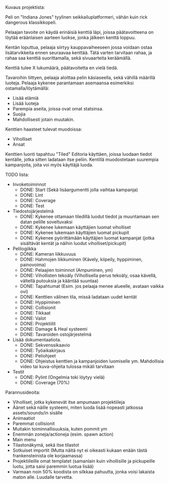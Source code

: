 Kuvaus projektista:

Peli on "Indiana Jones" tyylinen seikkailuplatformeri, vähän kuin rick dangerous klassikkopeli.

Pelaajan tavoite on käydä erinäisiä kenttiä läpi, joissa päätavoitteena on löytää eräänlaisen aarteen luokse, jonka jälkeen kenttä loppuu.

Kentän loputtua, pelaaja siirtyy kauppavaiheeseen jossa voidaan ostaa lisätarvikkeita ennen seuraavaa kenttää. Tätä varten tarvitaan rahaa, ja rahaa saa kenttiä suorittamalla, sekä sivuaarteita keräämällä.

Kenttiä tulee X lukumäärä, päätavoitetta en vielä tiedä.

Tavaroihin liittyen, pelaaja aloittaa pelin käsiaseella, sekä vähillä määrillä luoteja. Pelaaja kykenee parantamaan asemaansa esimerkiksi ostamalla/löytämällä:

- Lisää elämiä
- Lisää luoteja
- Parempia aseita, joissa ovat omat statsinsa.
- Suojia
- Mahdollisesti jotain muutakin.

Kenttien haasteet tulevat muodoissa:

- Viholliset
- Ansat

Kenttien luonti tapahtuu "Tiled" Editoria käyttäen, joissa luodaan tiedot kentälle, jotka sitten ladataan itse peliin. Kentillä muodostetaan suurempia kampanjoita, joita voi myös käyttäjä luoda.


TODO lista:

- Invoketoiminnot
    - DONE: Start (Sekä lisäargumentti jolla vaihtaa kampanja)
    - DONE: Lint
    - DONE: Coverage
    - DONE: Test
- Tiedostojärjestelmä
    - DONE: Kykenee ottamaan tiledillä luodut tiedot ja muuntamaan sen datan pelille soveltuvaksi
    - DONE: Kykenee lukemaan käyttäjien luomat viholliset
    - DONE: Kykenee lukemaan käyttäjien luomat pickupit
    - DONE: Kykenee pyörittämään käyttäjien luomat kampanjat (jotka sisältävät kentät ja näihin luodut viholliset/pickupit)
- Pelilogiikka
    - DONE: Kameran liikkuvuus
    - DONE: Hahmojen liikkuminen (Kävely, kiipeily, hyppiminen, painovoima)
    - DONE: Pelaajien toiminnot (Ampuminen, ym)
    - DONE: Vihollisten tekoäly (Vihollisella perus tekoäly, osaa kävellä, vältellä putouksia ja kääntää suuntaa)
    - DONE: Tapahtumat (Esim. jos pelaaja menee alueelle, avataan vaikka ovi)
    - DONE: Kenttien välinen tila, missä ladataan uudet kentät
    - DONE: Hyppiminen
    - DONE: Collisionit
    - DONE: Tikkaat
    - DONE: Valot
    - DONE: Projektiilit
    - DONE: Damage & Heal systeemi
    - DONE: Tavaroiden ostojärjestelmä
- Lisää dokumentaatiota.
    - DONE: Sekvenssikaavio
    - DONE: Työaikakirjaus
    - DONE: Peliohjeet
    - DONE: Ohjeistus kenttien ja kampanjoiden luomiselle ym. Mahdollisia video tai kuva-ohjeita tulossa mikäli tarvitaan
- Testit
    - DONE: Pylint (Ongelmia toki löytyy vielä)
    - DONE: Coverage (70%)



Parannusideoita:

- Viholliset, jotka kykenevät itse ampumaan projektiileja
- Äänet sekä näille systeemi, miten luoda lisää nopeasti jatkossa assets/sounds/in sisälle
- Animaatiot
- Paremmat collisionit
- Muitakin toiminnallisuuksia, kuten pommit ym
- Enemmän zoneja/actioneja (esim. spawn action)
- Main menu
- Tilastonäkymä, sekä itse tilastot
- Sotkuiset importit (Mutta näitä nyt ei oikeasti kukaan enään tästä frankensteinista ole korjaamassa)
- Projektiileille omat templatet (samanlain kuin vihollisille ja pickupeille luotu, jotta saisi paremmin luotua lisää)
- Varmaan noin 50% koodista on silkkaa pahuutta, jonka voisi lakaista maton alle. Luudalle tarvetta.